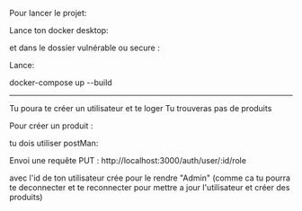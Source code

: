 Pour lancer le projet:

Lance ton docker desktop:

et dans le dossier vulnérable ou secure :

Lance:

docker-compose up --build

------------------------------------------------------------

Tu poura te créer un utilisateur et te loger 
Tu trouveras pas de produits

Pour créer un produit :

tu dois utiliser postMan:

Envoi une requête PUT : http://localhost:3000/auth/user/:id/role

avec l'id de ton utilisateur crée pour le rendre "Admin" (comme ca tu pourra te deconnecter et te reconnecter pour mettre a jour l'utilisateur et créer des produits)